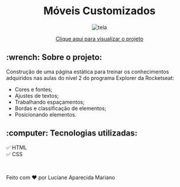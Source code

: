 <h1 align="center">Móveis Customizados</h1>

<p align="center">
<img src="https://user-images.githubusercontent.com/92582446/163578085-65b7de7f-b45f-433b-b659-a80320ee209b.JPG" alt="tela"/>
</p>

<p align="center"><a href="https://github.com/lucianeaparecidamariano/ExplorerRocketseat_Desafio1">Clique aqui para visualizar o projeto</a></p>

<h2>:wrench: Sobre o projeto:</h2>

<p> Construção de uma página estática para treinar os conhecimentos adquiridos nas aulas do nível 2 do programa Explorer da Rocketseat:</p>
<ul>
  <li>Cores e fontes;</li>
  <li>Ajustes de textos;</li>
  <li>Trabalhando espaçamentos;</li>
  <li>Bordas e classificação de elementos;</li>
  <li>Posicionando elementos.</li>
</ul>

<h2>:computer: Tecnologias utilizadas:</h2>

:white_check_mark: HTML
<br>
:white_check_mark: CSS

<br>


Feito com :heart: por Luciane Aparecida Mariano

